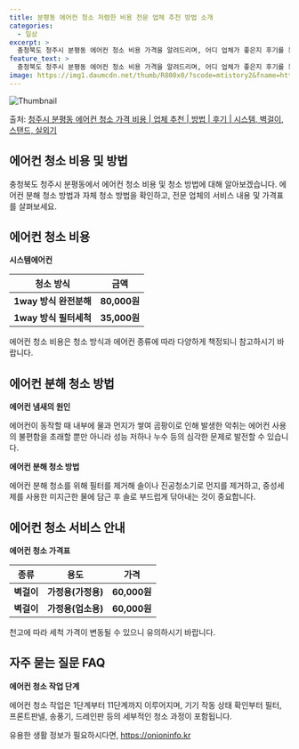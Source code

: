 ```yaml
---
title: 분평동 에어컨 청소 저렴한 비용 전문 업체 추천 방법 소개
categories:
  - 일상
excerpt: >
  충청북도 청주시 분평동 에어컨 청소 비용 가격을 알려드리며, 어디 업체가 좋은지 후기를 통해 알아보겠습니다. 현재 글에서는 시스템, 벽걸이, 스탠드, 실외기 각각에 대해 청소 비용이 나와 있으니 참고하시면 되겠습니다. 에어컨 분해 청소 방법 보기 👈 클릭셀프 에어컨 청소 방법 보기👈 클릭청주시 분평동 에어컨 청소 비용시스템에어컨 방식클리닝방식금액1way 방식에어컨 완전분해80,000원1way 방식에어컨 필터세척35,000원2way 방식에어컨 완전분해90,000원2way 방식에어컨 필터세척35,000원4way 방식에어컨 완전분해120,000원4way 방식에어컨 필터세척35,000원원형방식에어컨 완전분해140,000원원형방식에어컨 필터세척35,000원에어컨 청소 견적 샘플 보기 👈 클릭에어컨 냄새의 원인에어..
feature_text: >
  충청북도 청주시 분평동 에어컨 청소 비용 가격을 알려드리며, 어디 업체가 좋은지 후기를 통해 알아보겠습니다. 현재 글에서는 시스템, 벽걸이, 스탠드, 실외기 각각에 대해 청소 비용이 나와 있으니 참고하시면 되겠습니다. 에어컨 분해 청소 방법 보기 👈 클릭셀프 에어컨 청소 방법 보기👈 클릭청주시 분평동 에어컨 청소 비용시스템에어컨 방식클리닝방식금액1way 방식에어컨 완전분해80,000원1way 방식에어컨 필터세척35,000원2way 방식에어컨 완전분해90,000원2way 방식에어컨 필터세척35,000원4way 방식에어컨 완전분해120,000원4way 방식에어컨 필터세척35,000원원형방식에어컨 완전분해140,000원원형방식에어컨 필터세척35,000원에어컨 청소 견적 샘플 보기 👈 클릭에어컨 냄새의 원인에어..
image: https://img1.daumcdn.net/thumb/R800x0/?scode=mtistory2&fname=https%3A%2F%2Fblog.kakaocdn.net%2Fdn%2FwF21U%2FbtsHyU4EE0X%2FvdzrmZpEngCCTSK27lKCSK%2Fimg.webp
---
```


![Thumbnail](https://img1.daumcdn.net/thumb/R800x0/?scode=mtistory2&fname=https%3A%2F%2Fblog.kakaocdn.net%2Fdn%2FwF21U%2FbtsHyU4EE0X%2FvdzrmZpEngCCTSK27lKCSK%2Fimg.webp)

<p>출처: <a href="https://onioninfo.kr/entry/%EC%B2%AD%EC%A3%BC%EC%8B%9C-%EB%B6%84%ED%8F%89%EB%8F%99-%EC%97%90%EC%96%B4%EC%BB%A8-%EC%B2%AD%EC%86%8C-%EA%B0%80%EA%B2%A9-%EB%B9%84%EC%9A%A9-%EC%97%85%EC%B2%B4-%EC%B6%94%EC%B2%9C-%EB%B0%A9%EB%B2%95-%ED%9B%84%EA%B8%B0-%EC%8B%9C%EC%8A%A4%ED%85%9C-%EB%B2%BD%EA%B1%B8%EC%9D%B4-%EC%8A%A4%ED%83%A0%EB%93%9C-%EC%8B%A4%EC%99%B8%EA%B8%B0" rel="dofollow">청주시 분평동 에어컨 청소 가격 비용 | 업체 추천 | 방법 | 후기 | 시스템, 벽걸이, 스탠드, 실외기</a> </p>

## 에어컨 청소 비용 및 방법

충청북도 청주시 분평동에서 에어컨 청소 비용 및 청소 방법에 대해 알아보겠습니다. 에어컨 분해 청소 방법과 자체 청소 방법을 확인하고, 전문
업체의 서비스 내용 및 가격표를 살펴보세요.

## **에어컨 청소 비용**

**시스템에어컨**

**청소 방식** | **금액**  
---|---  
**1way 방식 완전분해** | **80,000원**  
**1way 방식 필터세척** | **35,000원**  
  
에어컨 청소 비용은 청소 방식과 에어컨 종류에 따라 다양하게 책정되니 참고하시기 바랍니다.

## **에어컨 분해 청소 방법**

**에어컨 냄새의 원인**

에어컨이 동작할 때 내부에 물과 먼지가 쌓여 곰팡이로 인해 발생한 악취는 에어컨 사용의 불편함을 초래할 뿐만 아니라 성능 저하나 누수 등의
심각한 문제로 발전할 수 있습니다.

**에어컨 분해 청소 방법**

에어컨 분해 청소를 위해 필터를 제거해 솔이나 진공청소기로 먼지를 제거하고, 중성세제를 사용한 미지근한 물에 담근 후 솔로 부드럽게 닦아내는
것이 중요합니다.

## **에어컨 청소 서비스 안내**

**에어컨 청소 가격표**

**종류** | **용도** | **가격**  
---|---|---  
**벽걸이** | **가정용(가정용)** | **60,000원**  
**벽걸이** | **가정용(업소용)** | **60,000원**  
  
천고에 따라 세척 가격이 변동될 수 있으니 유의하시기 바랍니다.

## **자주 묻는 질문 FAQ**

**에어컨 청소 작업 단계**

에어컨 청소 작업은 1단계부터 11단계까지 이루어지며, 기기 작동 상태 확인부터 필터, 프론트판넬, 송풍기, 드레인판 등의 세부적인 청소
과정이 포함됩니다.



 

유용한 생활 정보가 필요하시다면, <a href="https://onioninfo.kr" rel="dofollow">https://onioninfo.kr</a>


